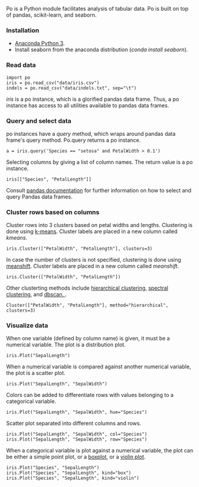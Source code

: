 
Po is a Python module facilitates analysis of tabular data.  Po is built on top of pandas, scikit-learn, and seaborn.

### Installation

- [Anaconda Python 3](http://continuum.io/downloads#py34).
- Install seaborn from the anaconda distribution (*conda install seaborn*).

### Read data

```
import po
iris = po.read_csv("data/iris.csv")
indels = po.read_csv("data/indels.txt", sep="\t")
```

*iris* is a po instance, which is a glorified pandas data frame.  Thus, a po instance has access to all utilities available to pandas data frames.

### Query and select data

po instances have a *query* method, which wraps around pandas data frame's query method.  Po.query returns a po instance.

```
a = iris.query('Species == "setosa" and PetalWidth > 0.1')
```

Selecting columns by giving a list of column names. The return value is a po instance.

```
iris[["Species", "PetalLength"]]
```

Consult [pandas documentation](http://pandas.pydata.org/pandas-docs/stable/indexing.html) for further information on how to select and query Pandas data frames.

### Cluster rows based on columns

Cluster rows into 3 clusters based on petal widths and lengths.  Clustering is done using [k-means](http://scikit-learn.org/stable/modules/clustering.html#k-means).  Cluster labels are placed in a new column called *_kmeans_*.

```
iris.Cluster(["PetalWidth", "PetalLength"], clusters=3)
```

In case the number of clusters is not specified, clustering is done using [meanshift](http://scikit-learn.org/stable/modules/clustering.html#mean-shift).  Cluster labels are placed in a new column called *_meanshift_*.

```
iris.Cluster(["PetalWidth", "PetalLength"])
```

Other clusterting methods include [hierarchical clustering](http://scikit-learn.org/stable/modules/clustering.html#hierarchical-clustering), [spectral clustering](http://scikit-learn.org/stable/modules/clustering.html#spectral-clustering), and [dbscan.
](http://scikit-learn.org/stable/modules/clustering.html#dbscan).

```
Cluster(["PetalWidth", "PetalLength"], method="hierarchical", clusters=3)
```

### Visualize data

When one variable (defined by column name) is given, it must be a numerical variable.  The plot is a distribution plot.

```
iris.Plot("SepalLength")
```

When a numerical variable is compared against another numerical variable, the plot is a scatter plot.

```
iris.Plot("SepalLength", "SepalWidth")
```

Colors can be added to differentiate rows with values belonging to a categorical variable.

```
iris.Plot("SepalLength", "SepalWidth", hue="Species")
```

Scatter plot separated into different columns and rows.
```
iris.Plot("SepalLength", "SepalWidth", col="Species")
iris.Plot("SepalLength", "SepalWidth", row="Species")
```

When a categorical variable is plot against a numerical variable, the plot can be either a simple point plot, or a [boxplot](https://en.wikipedia.org/wiki/Box_plot), or a [violin plot](https://en.wikipedia.org/wiki/Violin_plot).

```
iris.Plot("Species", "SepalLength")
iris.Plot("Species", "SepalLength", kind="box")
iris.Plot("Species", "SepalLength", kind="violin")
```






